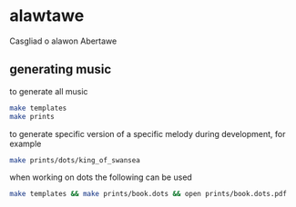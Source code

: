 # alawtawe
Casgliad o alawon Abertawe


## generating music

to generate all music
```bash
make templates
make prints
```

to generate specific version of a specific melody during development, for example
```bash
make prints/dots/king_of_swansea
```

when working on dots the following can be used
```bash
make templates && make prints/book.dots && open prints/book.dots.pdf